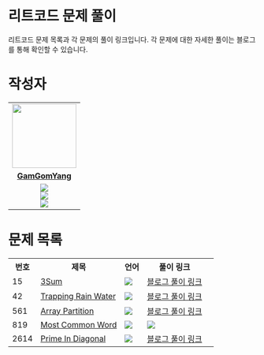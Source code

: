 # 리트코드 문제 풀이

리트코드 문제 목록과 각 문제의 풀이 링크입니다. 각 문제에 대한 자세한 풀이는 블로그를 통해 확인할 수 있습니다.



# 작성자
<table>
 <tr>
    <td align="center"><a href="https://github.com/jinny-l"><img src="https://avatars.githubusercontent.com/GamGomYang" width="130px;" alt=""></a></td>
  </tr>
  <tr>
    <td align="center"><a href="https://github.com/GamGomYang"><b>GamGomYang</b></a></td>
  </tr>
  <tr> 
    <td align="center">  <img src="https://img.shields.io/badge/-Python-blue?logo=python"><br/>
    <img src="https://img.shields.io/badge/-Java-orange?logo=java"><br/>
    <img src="https://img.shields.io/badge/-Kotlin-purple?logo=kotlin"><br/>
  </tr> 
</table>


<h1>문제 목록</h1>

<table>
  <tr>
    <th>번호</th>
    <th>제목</th>
    <th>언어</th>
    <th>풀이 링크</th>
  </tr>
   <tr>
    <td>15</td>
    <td><a href="https://leetcode.com/problems/3sum/description/">3Sum</a></td>
    <td><img src="https://img.shields.io/badge/-Java-orange?logo=java"/></td>
    <td><a href="https://blog.naver.com/gamgomyang/223520545753">블로그 풀이 링크</a></td>
  </tr>
  <tr>
    <td>42</td>
    <td><a href="https://leetcode.com/problems/trapping-rain-water/description/">Trapping Rain Water</a></td>
    <td><img src="https://img.shields.io/badge/-Python-blue?logo=python" /></td>
    <td><a href="https://blog.naver.com/gamgomyang/223439892381">블로그 풀이 링크</a></td>
  </tr>
  <tr>
    <td>561</td>
    <td><a href="https://leetcode.com/problems/array-partition/description/">Array Partition</a></td>
    <td><img src="https://img.shields.io/badge/-Python-blue?logo=python" /></td>
    <td><a href="https://blog.naver.com/gamgomyang/223440019500">블로그 풀이 링크</a></td>
  </tr>
     <tr>
    <td>819</td>
    <td><a href="">Most Common Word</a></td>
    <td><img src="https://img.shields.io/badge/-Java-orange?logo=java"/></td>
    <td><img src="https://leetcode.com/problems/most-common-word/description/"/></td>
     <td><p> </p></td>
  </tr>
  <tr>
    <td>2614</td>
    <td><a href="https://leetcode.com/problems/prime-in-diagonal/description/">Prime In Diagonal</a></td>
    <td><img src="https://img.shields.io/badge/-Python-blue?logo=python" /></td>
    <td><a href="https://blog.naver.com/gamgomyang/223499211433">블로그 풀이 링크</a></td>
  </tr>
</table>



